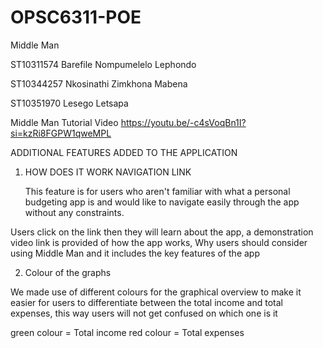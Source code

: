 # OPSC6311-POE
Middle Man

ST10311574 Barefile Nompumelelo Lephondo

ST10344257 Nkosinathi Zimkhona Mabena

ST10351970 Lesego Letsapa

Middle Man Tutorial Video
https://youtu.be/-c4sVoqBn1I?si=kzRi8FGPW1qweMPL

ADDITIONAL FEATURES ADDED TO THE APPLICATION 

1. HOW DOES IT WORK NAVIGATION LINK

   This feature is for users who aren't familiar with what a personal budgeting app is and would like to navigate easily through the app without any constraints.

Users click on the link then they will learn about the app, a demonstration video link is provided of how the app works, Why users should consider using Middle Man and it includes the key features of the app

2. Colour of the graphs

We made use of different colours for the graphical overview to make it easier for users to differentiate between the total income and total expenses, this way users will not get confused on which one is it

green colour = Total income
red colour = Total expenses
